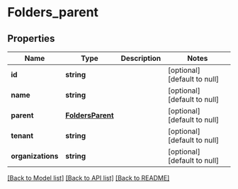 # Folders_parent

## Properties
Name | Type | Description | Notes
------------ | ------------- | ------------- | -------------
**id** | **string** |  | [optional] [default to null]
**name** | **string** |  | [optional] [default to null]
**parent** | [**FoldersParent**](FoldersParent.md) |  | [optional] [default to null]
**tenant** | **string** |  | [optional] [default to null]
**organizations** | **string** |  | [optional] [default to null]

[[Back to Model list]](../README.md#documentation-for-models) [[Back to API list]](../README.md#documentation-for-api-endpoints) [[Back to README]](../README.md)


